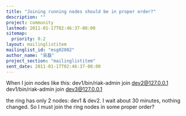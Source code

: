 ```yaml
---
title: "Joining running nodes should be in proper order?"
description: ""
project: community
lastmod: 2011-01-17T02:46:37-08:00
sitemap:
  priority: 0.2
layout: mailinglistitem
mailinglist_id: "msg02002"
author_name: "吴磊"
project_section: "mailinglistitem"
sent_date: 2011-01-17T02:46:37-08:00
---
```



When I join nodes like this:
dev1/bin/riak-admin join dev2@127.0.0.1
dev1/bin/riak-admin join dev3@127.0.0.1

the ring has only 2 nodes: dev1 & dev2. I wait about 30 minutes,
nothing changed.
So I must join the ring nodes in some proper order?

